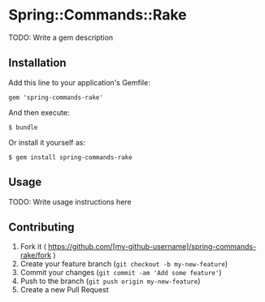 # Spring::Commands::Rake

TODO: Write a gem description

## Installation

Add this line to your application's Gemfile:

    gem 'spring-commands-rake'

And then execute:

    $ bundle

Or install it yourself as:

    $ gem install spring-commands-rake

## Usage

TODO: Write usage instructions here

## Contributing

1. Fork it ( https://github.com/[my-github-username]/spring-commands-rake/fork )
2. Create your feature branch (`git checkout -b my-new-feature`)
3. Commit your changes (`git commit -am 'Add some feature'`)
4. Push to the branch (`git push origin my-new-feature`)
5. Create a new Pull Request
